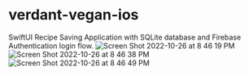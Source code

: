 # verdant-vegan-ios

SwiftUI Recipe Saving Application with SQLite database and Firebase Authentication login flow.
![Screen Shot 2022-10-26 at 8 46 19 PM](https://user-images.githubusercontent.com/36204742/198186513-0222b501-5120-4150-a7ed-4cf47919ad23.png)
![Screen Shot 2022-10-26 at 8 46 38 PM](https://user-images.githubusercontent.com/36204742/198186547-c24c2e30-2c92-4c65-ba69-b48a1684ca40.png)
![Screen Shot 2022-10-26 at 8 46 49 PM](https://user-images.githubusercontent.com/36204742/198186565-314ae69a-426b-4323-bd8d-b42481a934eb.png)
